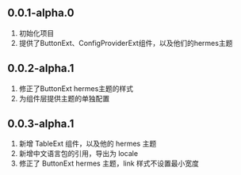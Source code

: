 ## 0.0.1-alpha.0
1. 初始化项目
2. 提供了ButtonExt、ConfigProviderExt组件，以及他们的hermes主题

## 0.0.2-alpha.1
1. 修正了ButtonExt hermes主题的样式
2. 为组件层提供主题的单独配置

## 0.0.3-alpha.1
1. 新增 TableExt 组件，以及他的 hermes 主题
2. 新增中文语言包的引用，导出为 locale
3. 修正了 ButtonExt hermes 主题，link 样式不设置最小宽度
